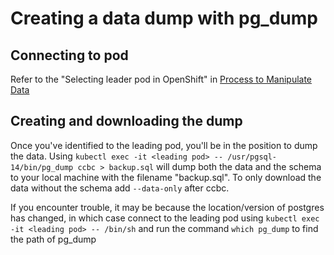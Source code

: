 # Creating a data dump with pg_dump

## Connecting to pod

Refer to the "Selecting leader pod in OpenShift" in [Process to Manipulate Data](./process_to_manipulate_data.md)

## Creating and downloading the dump

Once you've identified to the leading pod, you'll be in the position to dump the data. Using `kubectl exec -it <leading pod> -- /usr/pgsql-14/bin/pg_dump ccbc > backup.sql` will dump both the data and the schema to your local machine with the filename "backup.sql". To only download the data without the schema add `--data-only` after ccbc.

If you encounter trouble, it may be because the location/version of postgres has changed, in which case connect to the leading pod using `kubectl exec -it <leading pod> -- /bin/sh` and run the command `which pg_dump` to find the path of pg_dump
